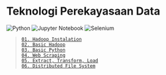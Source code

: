 # Teknologi Perekayasaan Data

![Python](https://img.shields.io/badge/python-3670A0?style=for-the-badge&logo=python&logoColor=ffdd54)
![Jupyter Notebook](https://img.shields.io/badge/jupyter-%23FA0F00.svg?style=for-the-badge&logo=jupyter&logoColor=white)
![Selenium](https://img.shields.io/badge/-selenium-%43B02A?style=for-the-badge&logo=selenium&logoColor=white)

> [`01. Hadoop Instalation`](meet/meet1)     
> [`02. Basic Hadoop`](meet/meet2)       
> [`03. Basic Python`](meet/meet3)       
> [`04. Web Scraping`](meet/meet4)       
> [`05. Extract, Transform, Load`](meet/meet5)       
> [`06. Distributed File System`](meet/meet6)       

